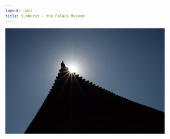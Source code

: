 ```yaml
---
layout: post
title: Sunburst - the Palace Museum
---
```


![Sunburst - the Palace Museum](https://github.com/comacros/comacros.github.io/raw/master/images/DSC_0681.JPG)
